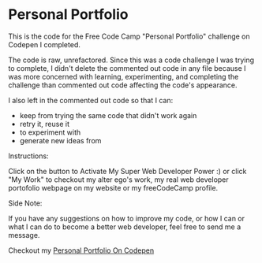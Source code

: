 # Personal Portfolio

This is the code for the Free Code Camp "Personal Portfolio" challenge on Codepen I completed.

The code is raw, unrefactored. Since this was a code challenge I was trying to complete, I didn't delete the commented out code in any file because I was more concerned with learning, experimenting, and completing the challenge than commented out code affecting the code's appearance.  

I also left in the commented out code so that I can:
* keep from trying the same code that didn't work again
* retry it, reuse it
* to experiment with
* generate new ideas from

Instructions: 

Click on the button to Activate My Super Web Developer Power :) or click "My Work" to checkout my alter ego's work, my real web developer portofolio webpage on my website or my freeCodeCamp profile. 

Side Note: 

If you have any suggestions on how to improve my code, or how I can or what I can do to become a better web developer, feel free to send me a message. 

Checkout my [Personal Portfolio On Codepen](https://codepen.io/nwbnwb/full/MWwVVxz)
